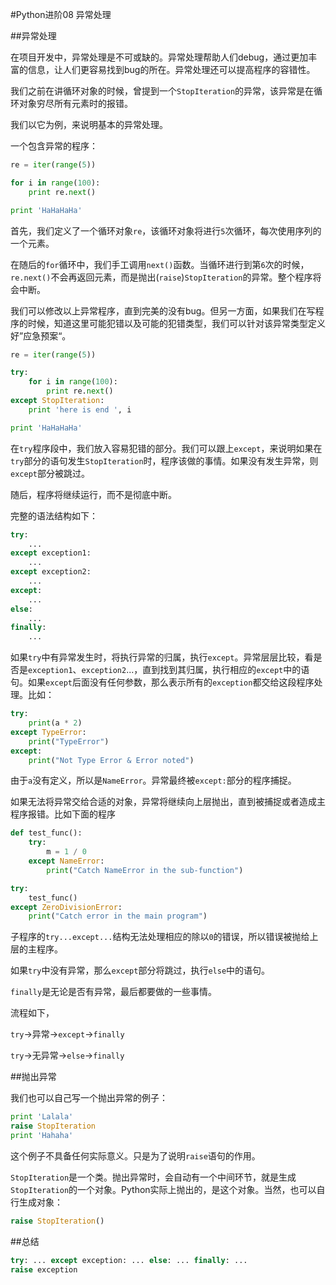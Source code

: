 #Python进阶08 异常处理

##异常处理

在项目开发中，异常处理是不可或缺的。异常处理帮助人们debug，通过更加丰富的信息，让人们更容易找到bug的所在。异常处理还可以提高程序的容错性。

我们之前在讲循环对象的时候，曾提到一个`StopIteration`的异常，该异常是在循环对象穷尽所有元素时的报错。

我们以它为例，来说明基本的异常处理。

一个包含异常的程序：

```python
re = iter(range(5))

for i in range(100):
    print re.next()

print 'HaHaHaHa'
```

首先，我们定义了一个循环对象`re`，该循环对象将进行`5`次循环，每次使用序列的一个元素。

在随后的`for`循环中，我们手工调用`next()`函数。当循环进行到第`6`次的时候，`re.next()`不会再返回元素，而是抛出(`raise`)`StopIteration`的异常。整个程序将会中断。

我们可以修改以上异常程序，直到完美的没有bug。但另一方面，如果我们在写程序的时候，知道这里可能犯错以及可能的犯错类型，我们可以针对该异常类型定义好”应急预案“。

```python
re = iter(range(5))

try:
    for i in range(100):
        print re.next()
except StopIteration:
    print 'here is end ', i

print 'HaHaHaHa'
```

在`try`程序段中，我们放入容易犯错的部分。我们可以跟上`except`，来说明如果在`try`部分的语句发生`StopIteration`时，程序该做的事情。如果没有发生异常，则`except`部分被跳过。

随后，程序将继续运行，而不是彻底中断。

完整的语法结构如下：

```python
try:
    ...
except exception1:
    ...
except exception2:
    ...
except:
    ...
else:
    ...
finally:
    ...
```

如果`try`中有异常发生时，将执行异常的归属，执行`except`。异常层层比较，看是否是`exception1`、`exception2`...，直到找到其归属，执行相应的`except`中的语句。如果`except`后面没有任何参数，那么表示所有的`exception`都交给这段程序处理。比如：

```python
try:
    print(a * 2)
except TypeError:
    print("TypeError")
except:
    print("Not Type Error & Error noted")
```

由于`a`没有定义，所以是`NameError`。异常最终被`except:`部分的程序捕捉。

如果无法将异常交给合适的对象，异常将继续向上层抛出，直到被捕捉或者造成主程序报错。比如下面的程序

```python
def test_func():
    try:
        m = 1 / 0
    except NameError:
        print("Catch NameError in the sub-function")

try:
    test_func()
except ZeroDivisionError:
    print("Catch error in the main program")
```

子程序的`try...except...`结构无法处理相应的除以`0`的错误，所以错误被抛给上层的主程序。

如果`try`中没有异常，那么`except`部分将跳过，执行`else`中的语句。

`finally`是无论是否有异常，最后都要做的一些事情。

流程如下，

`try`->异常->`except`->`finally`

`try`->无异常->`else`->`finally`

##抛出异常

我们也可以自己写一个抛出异常的例子：

```python
print 'Lalala'
raise StopIteration
print 'Hahaha'
```

这个例子不具备任何实际意义。只是为了说明`raise`语句的作用。

`StopIteration`是一个类。抛出异常时，会自动有一个中间环节，就是生成`StopIteration`的一个对象。Python实际上抛出的，是这个对象。当然，也可以自行生成对象：

```python
raise StopIteration()
``` 

##总结
```python
try: ... except exception: ... else: ... finally: ...
raise exception
```